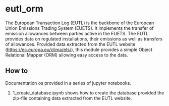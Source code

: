 # eutl_orm
The European Transaction Log (EUTL) is the backbone of the European Union Emissions Trading System (EUETS). It implements the transfer of emission allowances between parties active in the EUETS. The EUTL provides data on regulated installations, their emissions as well as transfers of allowances. Provided data extracted from the EUTL website (https://ec.europa.eu/clima/ets/), this module provides a simple Object Relational Mapper (ORM) allowing easy access to the data. 

## How to 
Documentation os provided in a series of jupyter notebooks.

1. 1_create_database.ipynb shows how to create the database provided the zip-file containing data extracted from the EUTL website.


